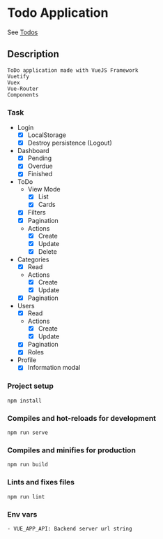 # Todo Application
See [Todos](https://todos.andresliscanoa.vercel.app)

## Description

```
ToDo application made with VueJS Framework
Vuetify
Vuex
Vue-Router
Components
```

### Task
- Login
    - [x] LocalStorage
    - [x] Destroy persistence (Logout)
- Dashboard
    - [x] Pending
    - [x] Overdue
    - [x] Finished
- ToDo
    - View Mode
        - [x] List
        - [x] Cards
    - [x] Filters
    - [x] Pagination
    - Actions
        - [x] Create
        - [x] Update
        - [x] Delete
- Categories
    - [x] Read
    - Actions
        - [x] Create
        - [x] Update
    - [x] Pagination
- Users
    - [x] Read
    - Actions
        - [x] Create
        - [x] Update
    - [x] Pagination
    - [x] Roles
- Profile
    - [x] Information modal

### Project setup
```
npm install
```

### Compiles and hot-reloads for development
```
npm run serve
```

### Compiles and minifies for production
```
npm run build
```

### Lints and fixes files
```
npm run lint
```

### Env vars
```
- VUE_APP_API: Backend server url string
```
